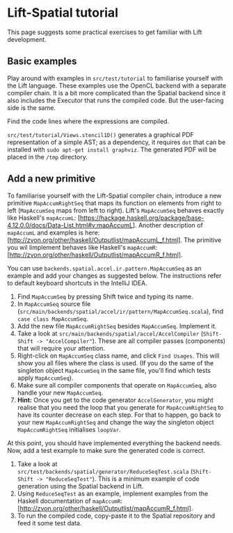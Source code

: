 # Lift-Spatial tutorial #
This page suggests some practical exercises to get familiar with Lift development.

## Basic examples ##
Play around with examples in `src/test/tutorial` to familiarise yourself with the Lift language. These examples use the 
OpenCL backend with a separate compiler chain. It is a bit more complicated than the Spatial backend since it also includes
the Executor that runs the compiled code. But the user-facing side is the same.
 
Find the code lines where the expressions are compiled. 
  
`src/test/tutorial/Views.stencil1D()` generates a graphical PDF representation of a simple AST; 
as a dependency, it requires `dot` that can be installed with `sudo apt-get install graphviz`. 
The generated PDF will be placed in the `/tmp` directory.

## Add a new primitive ##
To familiarise yourself with the Lift-Spatial compiler chain, introduce a new primitive `MapAccumRightSeq` 
that maps its function on elements from right to left (`MapAccumSeq` maps from left to right). Lift's `MapAccumSeq` 
behaves exactly like Haskell's `mapAccumL`: 
[https://hackage.haskell.org/package/base-4.12.0.0/docs/Data-List.html#v:mapAccumL].
Another description of `mapAccumL` and examples is here: [http://zvon.org/other/haskell/Outputlist/mapAccumL_f.html].
The primitive you wil limplement behaves like Haskell's `mapAccumR`: [http://zvon.org/other/haskell/Outputlist/mapAccumR_f.html].
 
You can use `backends.spatial.accel.ir.pattern.MapAccumSeq` as an example and add your changes as suggested below. 
The instructions refer to default keyboard shortcuts in the IntelliJ IDEA.

1. Find `MapAccumSeq` by pressing Shift twice and typing its name.
2. In `MapAccumSeq` source file (`src/main/backends/spatial/accel/ir/pattern/MapAccumSeq.scala`), find `case class MapAccumSeq`.
3. Add the new file `MapAccumRightSeq` besides `MapAccumSeq`. Implement it.
4. Take a look at `src/main/backends/spatial/accel/AccelCompiler` (`Shift-Shift -> "AccelCompiler"`). 
These are all compiler passes (components) that will require your attention.
5. Right-click on `MapAccumSeq` class name, and click `Find Usages`. This will show you all files where the class is used.
 (If you do the same of the singleton object `MapAccumSeq` in the same file, you'll find which tests apply `MapAccumSeq`).
6. Make sure all compiler components that operate on `MapAccumSeq`, also handle your new `MapAccumSeq`.
7. **Hint:** Once you get to the code generator `AccelGenerator`, you might realise that you need the loop that you generate 
for `MapAccumRightSeq` to have its counter decrease on each step. For that to happen, go back to your new `MapAccumRightSeq` 
and change the way the singleton object `MapAccumRightSeq` initialises `loopVar`.

At this point, you should have implemented everything the backend needs. 
Now, add a test example to make sure the generated code is correct. 

1. Take a look at `src/test/backends/spatial/generator/ReduceSeqTest.scala` (`Shift-Shift -> "ReduceSeqTest"`).
This is a minimum example of code generation using the Spatial backend in Lift.
2. Using `ReduceSeqTest` as an example, implement examples from the Haskell documentation of `mapAccumR`: 
[http://zvon.org/other/haskell/Outputlist/mapAccumR_f.html].
3. To run the compiled code, copy-paste it to the Spatial repository and feed it some test data. 
